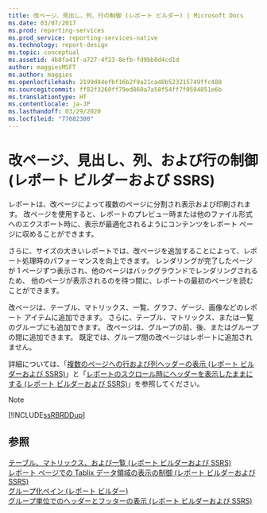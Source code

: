 ```yaml
---
title: 改ページ、見出し、列、行の制御 (レポート ビルダー) | Microsoft Docs
ms.date: 03/07/2017
ms.prod: reporting-services
ms.prod_service: reporting-services-native
ms.technology: report-design
ms.topic: conceptual
ms.assetid: 4b8fa41f-a727-4f23-8efb-fd9bb0d4cd1d
author: maggiesMSFT
ms.author: maggies
ms.openlocfilehash: 2199d84efbf16b2f9a21ca48b523215749ffc488
ms.sourcegitcommit: ff82f3260ff79ed860a7a58f54ff7f0594851e6b
ms.translationtype: HT
ms.contentlocale: ja-JP
ms.lasthandoff: 03/29/2020
ms.locfileid: "77082300"
---
```

# <a name="controlling-page-breaks-headings-columns-and-rows-report-builder-and-ssrs"></a>改ページ、見出し、列、および行の制御 (レポート ビルダーおよび SSRS)
  レポートは、改ページによって複数のページに分割され表示および印刷されます。 改ページを使用すると、レポートのプレビュー時または他のファイル形式へのエクスポート時に、表示が最適化されるようにコンテンツをレポート ページに収めることができます。  
  
 さらに、サイズの大きいレポートでは、改ページを追加することによって、レポート処理時のパフォーマンスを向上できます。 レンダリングが完了したページが 1 ページずつ表示され、他のページはバックグラウンドでレンダリングされるため、 他のページが表示されるのを待つ間に、レポートの最初のページを読むことができます。  
  
 改ページは、テーブル、マトリックス、一覧、グラフ、ゲージ、画像などのレポート アイテムに追加できます。 さらに、テーブル、マトリックス、または一覧のグループにも追加できます。 改ページは、グループの前、後、またはグループの間に追加できます。 既定では、グループ間の改ページはレポートに追加されません。  
  
 詳細については、「[複数のページへの行および列ヘッダーの表示 &#40;レポート ビルダーおよび SSRS&#41;](../../reporting-services/report-design/display-row-and-column-headers-on-multiple-pages-report-builder-and-ssrs.md)」と「[レポートのスクロール時にヘッダーを表示したままにする &#40;レポート ビルダーおよび SSRS&#41;](../../reporting-services/report-design/keep-headers-visible-when-scrolling-through-a-report-report-builder-and-ssrs.md)」を参照してください。  
  
> [!NOTE]  
>  [!INCLUDE[ssRBRDDup](../../includes/ssrbrddup-md.md)]  
  
## <a name="see-also"></a>参照  
 [テーブル、マトリックス、および一覧 &#40;レポート ビルダーおよび SSRS&#41;](../../reporting-services/report-design/tables-matrices-and-lists-report-builder-and-ssrs.md)   
 [レポート ページでの Tablix データ領域の表示の制御 &#40;レポート ビルダーおよび SSRS&#41;](../../reporting-services/report-design/controlling-the-tablix-data-region-display-on-a-report-page.md)   
 [グループ化ペイン &#40;レポート ビルダー&#41;](../../reporting-services/report-design/grouping-pane-report-builder.md)   
 [グループ単位でのヘッダーとフッターの表示 &#40;レポート ビルダーおよび SSRS&#41;](../../reporting-services/report-design/display-headers-and-footers-with-a-group-report-builder-and-ssrs.md)  
  
  
